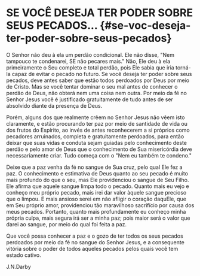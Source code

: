 # SE VOCÊ DESEJA TER PODER SOBRE SEUS PECADOS... {#se-voc-deseja-ter-poder-sobre-seus-pecados}

O Senhor não deu à ela um perdão condicional. Ele não disse, &quot;Nem tampouco te condenarei, SE não pecares mais.&quot; Não, Ele deu à ela primeiramente o Seu completo e total perdão, pois Ele sabia que iria torná-la capaz de evitar o pecado no futuro. Se você deseja ter poder sobre seus pecados, deve antes saber que estão todos perdoados por Deus por meio de Cristo. Mas se você tentar dominar o seu mal antes de conhecer o perdão de Deus, não obterá nem uma coisa nem outra. Por meio da fé no Senhor Jesus você é justificado gratuitamente de tudo antes de ser absolvido diante da presença de Deus.

Porém, alguns dos que realmente crêem no Senhor Jesus não vêem isto claramente, e estão procurando ter paz por meio de santidade de vida ou dos frutos do Espírito, ao invés de antes reconhecerem a si próprios como pecadores arruinados, completa e gratuitamente perdoados, para então deixar que suas vidas e conduta sejam guiadas pelo conhecimento deste perdão e pelo amor de Deus que o conhecimento de Sua misericórdia deve necessariamente criar. Tudo começa com o &quot;Nem eu também te condeno.&quot;

Deixe que a paz venha da fé no sangue de Sua cruz, pelo qual Ele fez a paz. O conhecimento e estimativa de Deus quanto ao seu pecado é muito mais profundo do que o seu, mas Ele providenciou o sangue de Seu Filho. Ele afirma que aquele sangue limpa todo o pecado. Quanto mais eu vejo e conheço meu próprio pecado, mais irei dar valor àquele sangue precioso que o limpou. E mais ansioso serei em não afligir o coração daquEle, que em Seu próprio amor, providenciou tão maravilhoso sacrifício por causa dos meus pecados. Portanto, quanto mais profundamente eu conheço minha própria culpa, mais segura irá ser a minha paz; pois maior será o valor que darei ao sangue, por meio do qual foi feita a paz.

Que você possa conhecer a paz e o gozo de ter todos os seus pecados perdoados por meio da fé no sangue do Senhor Jesus, e a consequente vitória sobre o poder de todos aqueles pecados pelos quais você tem estado cativo.

J.N.Darby